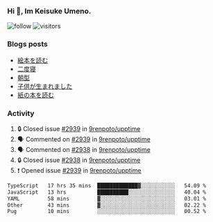 ### Hi 👋, Im Keisuke Umeno.

<!--
**9renpoto/9renpoto** is a ✨ _special_ ✨ repository because its `README.md` (this file) appears on your GitHub profile.

Here are some ideas to get you started:

- 🔭 I’m currently working on ...
- 🌱 I’m currently learning ...
- 👯 I’m looking to collaborate on ...
- 🤔 I’m looking for help with ...
- 💬 Ask me about ...
- 📫 How to reach me: ...
- 😄 Pronouns: ...
- ⚡ Fun fact: ...
-->

![follow](https://img.shields.io/github/followers/9renpoto?label=Follow&style=social)
![visitors](https://komarev.com/ghpvc/?username=9renpoto&label=Profile%20views&color=0e75b6&style=flat)

### Blogs posts

<!-- BLOG-POST-LIST:START -->
- [絵本を読む](https://9renpoto.win/entry/2024/07/26/picture_book)
- [二度寝](https://9renpoto.win/entry/2024/07/18/going_back_to_sleep)
- [朝型](https://9renpoto.win/entry/2024/05/29/im-an-early)
- [子供が生まれました](https://9renpoto.win/entry/2024/04/18/hello-world)
- [紙の本を読む](https://9renpoto.win/entry/2024/02/25/reading-papar-book)
<!-- BLOG-POST-LIST:END -->

### Activity

<!--START_SECTION:activity-->
1. 🔒 Closed issue [#2939](https://github.com/9renpoto/upptime/issues/2939) in [9renpoto/upptime](https://github.com/9renpoto/upptime)
2. 🗣 Commented on [#2939](https://github.com/9renpoto/upptime/issues/2939#issuecomment-2282660556) in [9renpoto/upptime](https://github.com/9renpoto/upptime)
3. 🗣 Commented on [#2938](https://github.com/9renpoto/upptime/issues/2938#issuecomment-2282660542) in [9renpoto/upptime](https://github.com/9renpoto/upptime)
4. 🔒 Closed issue [#2938](https://github.com/9renpoto/upptime/issues/2938) in [9renpoto/upptime](https://github.com/9renpoto/upptime)
5. ❗ Opened issue [#2939](https://github.com/9renpoto/upptime/issues/2939) in [9renpoto/upptime](https://github.com/9renpoto/upptime)
<!--END_SECTION:activity-->

<!--START_SECTION:waka-->

```txt
TypeScript   17 hrs 35 mins  █████████████▓░░░░░░░░░░░   54.09 %
JavaScript   13 hrs          ██████████░░░░░░░░░░░░░░░   40.04 %
YAML         58 mins         ▓░░░░░░░░░░░░░░░░░░░░░░░░   03.01 %
Other        43 mins         ▓░░░░░░░░░░░░░░░░░░░░░░░░   02.22 %
Pug          10 mins         ░░░░░░░░░░░░░░░░░░░░░░░░░   00.52 %
```

<!--END_SECTION:waka-->
